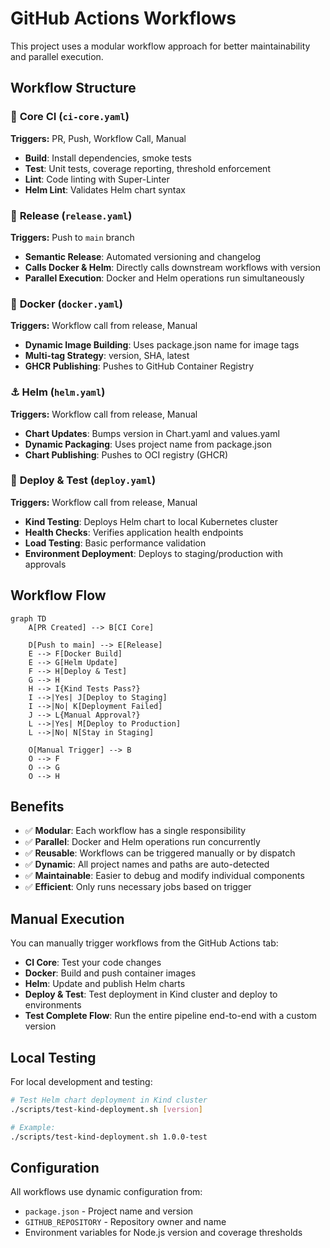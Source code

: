 # GitHub Actions Workflows

This project uses a modular workflow approach for better maintainability and parallel execution.

## Workflow Structure

### 🔧 **Core CI** (`ci-core.yaml`)

**Triggers:** PR, Push, Workflow Call, Manual

- **Build**: Install dependencies, smoke tests
- **Test**: Unit tests, coverage reporting, threshold enforcement
- **Lint**: Code linting with Super-Linter
- **Helm Lint**: Validates Helm chart syntax

### 🚀 **Release** (`release.yaml`)

**Triggers:** Push to `main` branch

- **Semantic Release**: Automated versioning and changelog
- **Calls Docker & Helm**: Directly calls downstream workflows with version
- **Parallel Execution**: Docker and Helm operations run simultaneously

### 🐳 **Docker** (`docker.yaml`)

**Triggers:** Workflow call from release, Manual

- **Dynamic Image Building**: Uses package.json name for image tags
- **Multi-tag Strategy**: version, SHA, latest
- **GHCR Publishing**: Pushes to GitHub Container Registry

### ⚓ **Helm** (`helm.yaml`)

**Triggers:** Workflow call from release, Manual

- **Chart Updates**: Bumps version in Chart.yaml and values.yaml
- **Dynamic Packaging**: Uses project name from package.json
- **Chart Publishing**: Pushes to OCI registry (GHCR)

### 🚀 **Deploy & Test** (`deploy.yaml`)

**Triggers:** Workflow call from release, Manual

- **Kind Testing**: Deploys Helm chart to local Kubernetes cluster
- **Health Checks**: Verifies application health endpoints
- **Load Testing**: Basic performance validation
- **Environment Deployment**: Deploys to staging/production with approvals

## Workflow Flow

```mermaid
graph TD
    A[PR Created] --> B[CI Core]
    
    D[Push to main] --> E[Release]
    E --> F[Docker Build]
    E --> G[Helm Update]
    F --> H[Deploy & Test]
    G --> H
    H --> I{Kind Tests Pass?}
    I -->|Yes| J[Deploy to Staging]
    I -->|No| K[Deployment Failed]
    J --> L{Manual Approval?}
    L -->|Yes| M[Deploy to Production]
    L -->|No| N[Stay in Staging]
    
    O[Manual Trigger] --> B
    O --> F
    O --> G
    O --> H
```

## Benefits

- ✅ **Modular**: Each workflow has a single responsibility
- ✅ **Parallel**: Docker and Helm operations run concurrently
- ✅ **Reusable**: Workflows can be triggered manually or by dispatch
- ✅ **Dynamic**: All project names and paths are auto-detected
- ✅ **Maintainable**: Easier to debug and modify individual components
- ✅ **Efficient**: Only runs necessary jobs based on trigger

## Manual Execution

You can manually trigger workflows from the GitHub Actions tab:

- **CI Core**: Test your code changes
- **Docker**: Build and push container images  
- **Helm**: Update and publish Helm charts
- **Deploy & Test**: Test deployment in Kind cluster and deploy to environments
- **Test Complete Flow**: Run the entire pipeline end-to-end with a custom version

## Local Testing

For local development and testing:

```bash
# Test Helm chart deployment in Kind cluster
./scripts/test-kind-deployment.sh [version]

# Example:
./scripts/test-kind-deployment.sh 1.0.0-test
```

## Configuration

All workflows use dynamic configuration from:
- `package.json` - Project name and version
- `GITHUB_REPOSITORY` - Repository owner and name
- Environment variables for Node.js version and coverage thresholds
